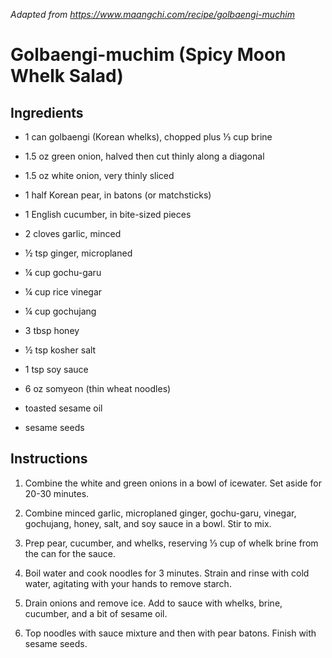*Adapted from https://www.maangchi.com/recipe/golbaengi-muchim*

# Golbaengi-muchim (Spicy Moon Whelk Salad)

## Ingredients

 - 1 can golbaengi (Korean whelks), chopped plus ⅓ cup brine

 - 1.5 oz green onion, halved then cut thinly along a diagonal
 - 1.5 oz white onion, very thinly sliced

 - 1 half Korean pear, in batons (or matchsticks)

 - 1 English cucumber, in bite-sized pieces

 - 2 cloves garlic, minced
 - ½ tsp ginger, microplaned
 - ¼ cup gochu-garu
 - ¼ cup rice vinegar
 - ¼ cup gochujang
 - 3 tbsp honey
 - ½ tsp kosher salt
 - 1 tsp soy sauce

 - 6 oz somyeon (thin wheat noodles)

 - toasted sesame oil
 - sesame seeds

## Instructions

 1. Combine the white and green onions in a bowl of icewater. Set aside for
    20-30 minutes.

 2. Combine minced garlic, microplaned ginger, gochu-garu, vinegar, gochujang,
    honey, salt, and soy sauce in a bowl. Stir to mix.

 3. Prep pear, cucumber, and whelks, reserving ⅓  cup of whelk brine from the
    can for the sauce.

 4. Boil water and cook noodles for 3 minutes. Strain and rinse with cold
    water, agitating with your hands to remove starch.

 5. Drain onions and remove ice. Add to sauce with whelks, brine, cucumber, and
    a bit of sesame oil.

 6. Top noodles with sauce mixture and then with pear batons. Finish with
    sesame seeds.
